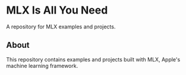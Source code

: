 # MLX Is All You Need

A repository for MLX examples and projects.

## About

This repository contains examples and projects built with MLX, Apple's machine learning framework. 